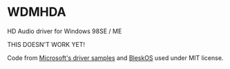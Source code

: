# WDMHDA
HD Audio driver for Windows 98SE / ME

THIS DOESN'T WORK YET!

Code from [Microsoft's driver samples](https://github.com/microsoftarchive/msdn-code-gallery-microsoft/tree/master/Official%20Windows%20Driver%20Kit%20Sample/Windows%20Driver%20Kit%20(WDK)%208.1%20Samples/%5BC%2B%2B%5D-windows-driver-kit-81-cpp/WDK%208.1%20C%2B%2B%20Samples/AC97%20Driver%20Sample/C%2B%2B)
and [BleskOS](https://github.com/VendelinSlezak/BleskOS/blob/master/source/drivers/sound/hda.c)
used under MIT license.
